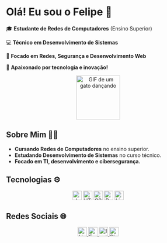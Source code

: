 <!DOCTYPE html>
<html lang="pt-br">
<head>
  <meta charset="UTF-8">
  <meta name="viewport" content="width=device-width, initial-scale=1.0">
</head>
<body>

  <h1>Olá! Eu sou o Felipe 👋</h1>

  <p>🎓 <strong>Estudante de Redes de Computadores</strong> (Ensino Superior)</p>
  <p>💻 <strong>Técnico em Desenvolvimento de Sistemas</strong></p>
  <p>🔐 <strong>Focado em Redes, Segurança e Desenvolvimento Web</strong></p>
  <p>🌟 <strong>Apaixonado por tecnologia e inovação!</strong></p>

  <div align="center">
    <img src="https://media2.giphy.com/media/v1.Y2lkPTc5MGI3NjExdjB4Mzd3aDd1M2c1NW9uN3ByMHNwbjZ3bTQxMHE2dmh4aWJmeTFreCZlcD12MV9pbnRlcm5hbF9naWZfYnlfaWQmY3Q9Zw/GeimqsH0TLDt4tScGw/giphy.gif" width="120" alt="GIF de um gato dançando">
  </div>

  <h2>Sobre Mim 🧑‍💻</h2>
  <ul>
    <li><strong>Cursando Redes de Computadores</strong> no ensino superior.</li>
    <li><strong>Estudando Desenvolvimento de Sistemas</strong> no curso técnico.</li>
    <li><strong>Focado em TI, desenvolvimento e cibersegurança.</strong></li>
  </ul>

  <h2>Tecnologias ⚙️</h2>
  <div align="center">
    <img src="https://logospng.org/wp-content/uploads/javascript.png" width="25" alt="JavaScript">
    <img src="https://cdn.jsdelivr.net/npm/simple-icons@v9/icons/html5.svg" width="25" alt="HTML5">
    <img src="https://cdn.jsdelivr.net/npm/simple-icons@v9/icons/css3.svg" width="25" alt="CSS3">
    <img src="https://cdn.jsdelivr.net/npm/simple-icons@v9/icons/python.svg" width="25" alt="Python">
    <img src="https://cdn.jsdelivr.net/npm/simple-icons@v9/icons/linux.svg" width="25" alt="Linux">

  </div>

  <h2>Redes Sociais 🌐</h2>
  <div align="center">
    <a href="https://www.linkedin.com/in/felipepetronio/">
      <img src="https://cdn.jsdelivr.net/npm/simple-icons@v9/icons/linkedin.svg" width="25" alt="LinkedIn">
    </a>
    <a href="mailto:felipepetronio@gmail.com">
      <img src="https://cdn.jsdelivr.net/npm/simple-icons@v9/icons/gmail.svg" width="25" alt="Email">
    </a>
    <a href="https://www.instagram.com/felipeyw/">
      <img src="https://cdn.jsdelivr.net/npm/simple-icons@v9/icons/instagram.svg" width="25" alt="Instagram">
    </a>
    <a href="https://discord.gg/ZwjAErGWGH">
      <img src="https://simpleicons.org/icons/discord.svg" width="25" alt="Discord">
    </a>
  </div>

</body>
</html>
